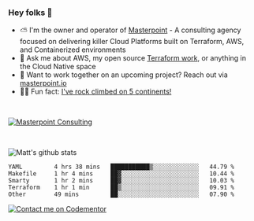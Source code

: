

### Hey folks 👋



- ⛅️ I'm the owner and operator of [Masterpoint](https://masterpoint.io) - A consulting agency focused on delivering killer Cloud Platforms built on Terraform, AWS, and Containerized environments
- 💬 Ask me about AWS, my open source [Terraform work](https://github.com/masterpointio?q=terraform&type=&language=hcl), or anything in the Cloud Native space
- 🔨 Want to work together on an upcoming project? Reach out via [masterpoint.io](https://masterpoint.io)
- 🧗‍♂️ Fun fact: [I've rock climbed on 5 continents!](https://www.rockandice.com/videos/weekend-whippers/weekend-whipper-gunning-for-it-on-south-six-shooter/)

<br>


[![Masterpoint Consulting](https://masterpoint-public.s3.us-west-2.amazonaws.com/Logo-medium.png)](https://masterpoint.io)

<br>

![Matt's github stats](https://github-readme-stats.vercel.app/api?username=Gowiem&count_private=true&theme=cobalt&show_icons=true)

<!--START_SECTION:waka-->

```text
YAML         4 hrs 38 mins   ███████████▒░░░░░░░░░░░░░   44.79 %
Makefile     1 hr 4 mins     ██▓░░░░░░░░░░░░░░░░░░░░░░   10.44 %
Smarty       1 hr 2 mins     ██▓░░░░░░░░░░░░░░░░░░░░░░   10.03 %
Terraform    1 hr 1 min      ██▒░░░░░░░░░░░░░░░░░░░░░░   09.91 %
Other        49 mins         ██░░░░░░░░░░░░░░░░░░░░░░░   07.90 %
```

<!--END_SECTION:waka-->

[![Contact me on Codementor](https://www.codementor.io/m-badges/gowiem/find-me-on-cm-b.svg)](https://www.codementor.io/@gowiem?refer=badge)
